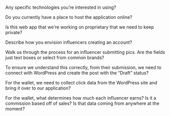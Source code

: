 Any specific technologies you’re interested in using?

Do you currently have a place to host the application online?

Is this web app that we're working on proprietary that we need to keep private?

Describe how you envision influencers creating an account?

Walk us through the process for an influencer submitting pics. Are the fields just text boxes or select from common brands?

To ensure we understand this correctly, from their submission, we need to connect with WordPress and create the post with the “Draft” status?

For the wallet, we need to collect click data from the WordPress site and bring it over to our application?

For the wallet, what determines how much each influencer earns? Is it a commission based off of sales? Is that data coming from anywhere at the moment?
